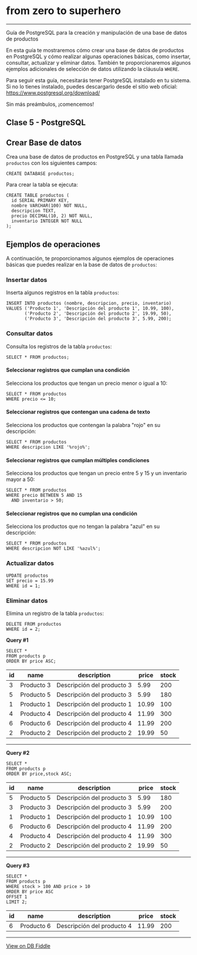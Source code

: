 # from zero to superhero

---------
Guía de PostgreSQL para la creación y manipulación de una base de datos de productos

En esta guía te mostraremos cómo crear una base de datos de productos en PostgreSQL y cómo realizar algunas operaciones básicas, como insertar, consultar, actualizar y eliminar datos. También te proporcionaremos algunos ejemplos adicionales de selección de datos utilizando la cláusula `WHERE`.

Para seguir esta guía, necesitarás tener PostgreSQL instalado en tu sistema. Si no lo tienes instalado, puedes descargarlo desde el sitio web oficial: https://www.postgresql.org/download/

Sin más preámbulos, ¡comencemos!

## Clase 5 - PostgreSQL

## Crear Base de datos

Crea una base de datos de productos en PostgreSQL y una tabla llamada `productos` con los siguientes campos:

```pg
CREATE DATABASE productos;
```

Para crear la tabla se ejecuta:

```pg
CREATE TABLE productos (
  id SERIAL PRIMARY KEY,
  nombre VARCHAR(100) NOT NULL,
  descripcion TEXT,
  precio DECIMAL(10, 2) NOT NULL,
  inventario INTEGER NOT NULL
);
```

## Ejemplos de operaciones

A continuación, te proporcionamos algunos ejemplos de operaciones básicas que puedes realizar en la base de datos de `productos`:

### Insertar datos

Inserta algunos registros en la tabla `productos`:

```pg
INSERT INTO productos (nombre, descripcion, precio, inventario)
VALUES ('Producto 1', 'Descripción del producto 1', 10.99, 100),
       ('Producto 2', 'Descripción del producto 2', 19.99, 50),
       ('Producto 3', 'Descripción del producto 3', 5.99, 200);
```

### Consultar datos

Consulta los registros de la tabla `productos`:

```pg
SELECT * FROM productos;
```

#### Seleccionar registros que cumplan una condición

Selecciona los productos que tengan un precio menor o igual a 10:

```pg
SELECT * FROM productos
WHERE precio <= 10;
```

#### Seleccionar registros que contengan una cadena de texto

Selecciona los productos que contengan la palabra "rojo" en su descripción:

```pg
SELECT * FROM productos
WHERE descripcion LIKE '%rojo%';
```

#### Seleccionar registros que cumplan múltiples condiciones

Selecciona los productos que tengan un precio entre 5 y 15 y un inventario mayor a 50:

```pg
SELECT * FROM productos
WHERE precio BETWEEN 5 AND 15
  AND inventario > 50;
```

#### Seleccionar registros que no cumplan una condición

Selecciona los productos que no tengan la palabra "azul" en su descripción:

```pg
SELECT * FROM productos
WHERE descripcion NOT LIKE '%azul%';
```

### Actualizar datos

```pg
UPDATE productos
SET precio = 15.99
WHERE id = 1;
```

### Eliminar datos

Elimina un registro de la tabla `productos`:


```pg
DELETE FROM productos
WHERE id = 2;
```

**Query #1**

    SELECT *
    FROM products p
    ORDER BY price ASC;

| id  | name       | description                | price | stock |
| --- | ---------- | -------------------------- | ----- | ----- |
| 3   | Producto 3 | Descripción del producto 3 | 5.99  | 200   |
| 5   | Producto 5 | Descripción del producto 3 | 5.99  | 180   |
| 1   | Producto 1 | Descripción del producto 1 | 10.99 | 100   |
| 4   | Producto 4 | Descripción del producto 4 | 11.99 | 300   |
| 6   | Producto 6 | Descripción del producto 4 | 11.99 | 200   |
| 2   | Producto 2 | Descripción del producto 2 | 19.99 | 50    |

---
**Query #2**

    SELECT *
    FROM products p
    ORDER BY price,stock ASC;

| id  | name       | description                | price | stock |
| --- | ---------- | -------------------------- | ----- | ----- |
| 5   | Producto 5 | Descripción del producto 3 | 5.99  | 180   |
| 3   | Producto 3 | Descripción del producto 3 | 5.99  | 200   |
| 1   | Producto 1 | Descripción del producto 1 | 10.99 | 100   |
| 6   | Producto 6 | Descripción del producto 4 | 11.99 | 200   |
| 4   | Producto 4 | Descripción del producto 4 | 11.99 | 300   |
| 2   | Producto 2 | Descripción del producto 2 | 19.99 | 50    |

---
**Query #3**

    SELECT *
    FROM products p
    WHERE stock > 100 AND price > 10
    ORDER BY price ASC
    OFFSET 1
    LIMIT 2;

| id  | name       | description                | price | stock |
| --- | ---------- | -------------------------- | ----- | ----- |
| 6   | Producto 6 | Descripción del producto 4 | 11.99 | 200   |

---

[View on DB Fiddle](https://www.db-fiddle.com/)
